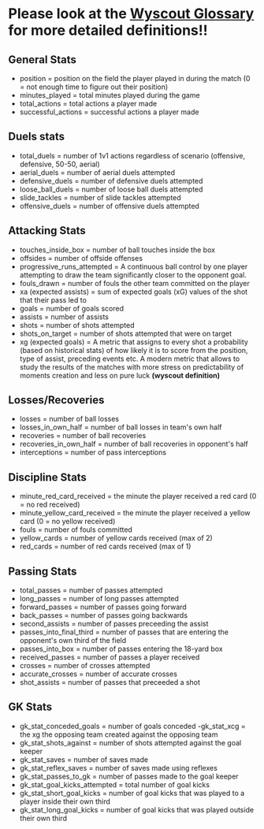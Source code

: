 # Please look at the [Wyscout Glossary]("https://dataglossary.wyscout.com/) for more detailed definitions!!


## General Stats
- position = position on the field the player played in during the match (0 = not enough time to figure out their position)
- minutes_played = total minutes played during the game
- total_actions = total actions a player made 
- successful_actions = successful actions a player made

## Duels stats

- total_duels = number of 1v1 actions regardless of scenario (offensive, defensive, 50-50, aerial)
- aerial_duels = number of aerial duels attempted
- defensive_duels = number of defensive duels attempted
- loose_ball_duels = number of loose ball duels attempted
- slide_tackles = number of slide tackles attempted
- offensive_duels = number of offensive duels attempted

## Attacking Stats

- touches_inside_box = number of ball touches inside the box
- offsides = number of offside offenses
- progressive_runs_attempted = A continuous ball control by one player attempting to draw the team significantly closer to the opponent goal.
- fouls_drawn = number of fouls the other team committed on the player
- xa (expected assists) = sum of expected goals (xG) values of the shot that their pass led to
- goals = number of goals scored
- assists = number of assists 
- shots = number of shots attempted
- shots_on_target = number of shots attempted that were on target
- xg (expected goals) = A metric that assigns to every shot a probability (based on historical stats) of how likely it is to score from the position, type of assist, preceding events etc. A modern metric that allows to study the results of the matches with more stress on predictability of moments creation and less on pure luck **(wyscout definition)**


## Losses/Recoveries
- losses = number of ball losses
- losses_in_own_half = number of ball losses in team's own half
- recoveries = number of ball recoveries
- recoveries_in_own_half = number of ball recoveries in opponent's half
- interceptions = number of pass interceptions


## Discipline Stats

- minute_red_card_received = the minute the player received a red card (0 = no red received)
- minute_yellow_card_received = the minute the player received a yellow card (0 = no yellow received)
- fouls = number of fouls committed
- yellow_cards = number of yellow cards received (max of 2)
- red_cards = number of red cards received (max of 1)


## Passing Stats
- total_passes = number of passes attempted
- long_passes = number of long passes attempted
- forward_passes = number of passes going forward
- back_passes = number of passes going backwards
- second_assists = number of passes preceeding the assist
- passes_into_final_third = number of passes that are entering the opponent's own third  of the field
- passes_into_box = number of passes entering the 18-yard box
- received_passes = number of passes a player received
- crosses = number of crosses attempted
- accurate_crosses = number of accurate crosses
- shot_assists = number of passes that preceeded a shot


## GK Stats
- gk_stat_conceded_goals = number of goals conceded
-gk_stat_xcg = the xg the opposing team created against the opposing team
- gk_stat_shots_against = number of shots attempted against the goal keeper
- gk_stat_saves = number of saves made
- gk_stat_reflex_saves = number of saves made using reflexes
- gk_stat_passes_to_gk = number of passes made to the goal keeper
- gk_stat_goal_kicks_attempted = total number of goal kicks
- gk_stat_short_goal_kicks = number of goal kicks that was played to a player inside their own third
- gk_stat_long_goal_kicks = number of goal kicks that was played outside their own third